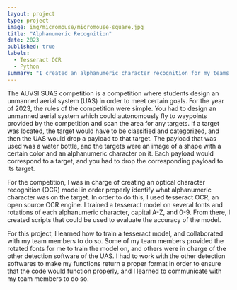 ```yaml
---
layout: project
type: project
image: img/micromouse/micromouse-square.jpg
title: "Alphanumeric Recognition"
date: 2023
published: true
labels:
  - Tesseract OCR
  - Python
summary: "I created an alphanumeric character recognition for my teams drone for the AUVSI SUAS 2023 compeition."
---
```



The AUVSI SUAS competition is a competition where students design an unmanned aerial system (UAS) in order to meet certain goals. For the year of 2023, the rules of the competition were simple. You had to design an unmanned aerial system which could autonomously fly to waypoints provided by the competition and scan the area for any targets. If a target was located, the target would have to be classified and categorized, and then the UAS would drop a payload to that target. The payload that was used was a water bottle, and the targets were an image of a shape with a certain color and an alphanumeric character on it. Each payload would correspond to a target, and you had to drop the corresponding payload to its target.

For the competition, I was in charge of creating an optical character recognition (OCR) model in order properly identify what alphanumeric character was on the target. In order to do this, I used tesseract OCR, an open source OCR engine. I trained a tesseract model on several fonts and rotations of each alphanumeric character, capital A-Z, and 0-9. From there, I created scripts that could be used to evaluate the accuracy of the model. 

For this project, I learned how to train a tesseract model, and collaborated with my team members to do so. Some of my team members provided the rotated fonts for me to train the model on, and others were in charge of the other detection software of the UAS. I had to work with the other detection softwares to make my functions return a proper format in order to ensure that the code would function properly, and I learned to communicate with my team members to do so.

